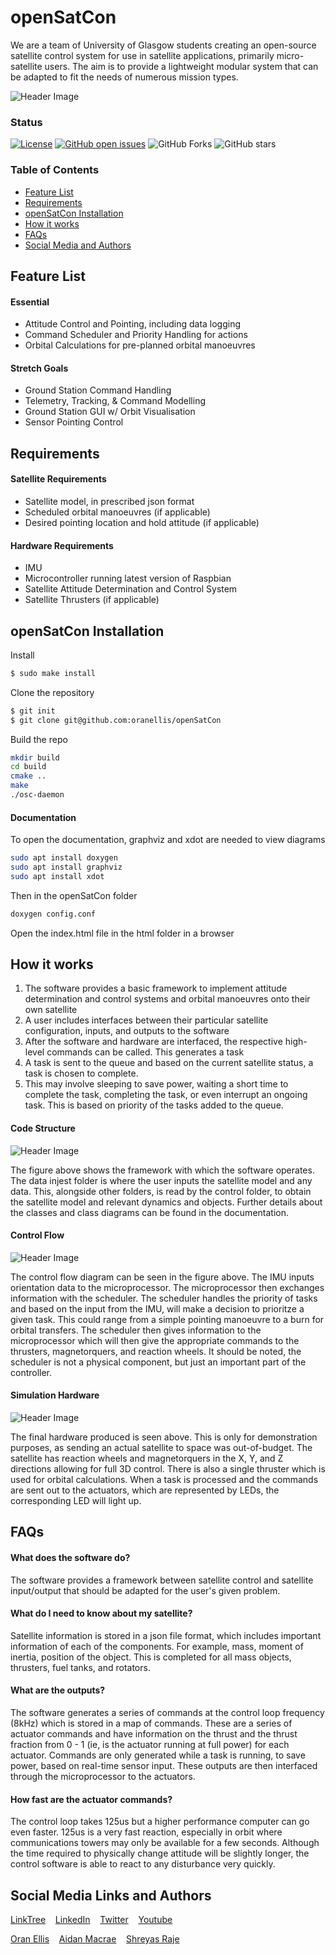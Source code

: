 # openSatCon
We are a team of University of Glasgow students creating an open-source satellite control system for use in satellite applications, primarily micro-satellite users. The aim is to provide a lightweight modular system that can be adapted to fit the needs of numerous mission types.

![Header Image](assets/logos/HeaderCandidateHQ.png)

### Status
<p><a href="LICENSE"><img src="https://img.shields.io/github/license/oranellis/openSatCon" alt="License" /></a>
<a href="https://github.com/oranellis/openSatCon/issues"><img src="https://img.shields.io/github/issues/oranellis/openSatCon" alt="GitHub open issues" /></a>
<img src= "https://img.shields.io/github/forks/oranellis/openSatCon" alt="GitHub Forks" /> </a>
<img src="https://img.shields.io/github/stars/oranellis/openSatCon" alt="GitHub stars" />
</p>

### Table of Contents
* [Feature List](#feature-list)
* [Requirements](#requirements)
* [openSatCon Installation](#opensatcon-installation)
* [How it works](#how-it-works)
* [FAQs](#faqs)
* [Social Media and Authors](#social-media-links-and-authors)

## Feature List
#### Essential
- Attitude Control and Pointing, including data logging
- Command Scheduler and Priority Handling for actions
- Orbital Calculations for pre-planned orbital manoeuvres 
#### Stretch Goals
- Ground Station Command Handling 
- Telemetry, Tracking, & Command Modelling
- Ground Station GUI w/ Orbit Visualisation
- Sensor Pointing Control

## Requirements
#### Satellite Requirements
- Satellite model, in prescribed json format
- Scheduled orbital manoeuvres (if applicable)
- Desired pointing location and hold attitude (if applicable)
#### Hardware Requirements
- IMU
- Microcontroller running latest version of Raspbian
- Satellite Attitude Determination and Control System 
- Satellite Thrusters (if applicable) 

## openSatCon Installation
Install <br/>
```sh
$ sudo make install
```
Clone the repository <br/>
```sh
$ git init 
$ git clone git@github.com:oranellis/openSatCon  
```
Build the repo<br/>
```sh
mkdir build
cd build
cmake ..
make    
./osc-daemon 
```
#### Documentation
To open the documentation, graphviz and xdot are needed to view diagrams <br/>
```sh
sudo apt install doxygen
sudo apt install graphviz
sudo apt install xdot
```
Then in the openSatCon folder <br/>
```sh
doxygen config.conf
```

Open the index.html file in the html folder in a browser

## How it works
1. The software provides a basic framework to implement attitude determination and control systems and orbital manoeuvres onto their own satellite
2. A user includes interfaces between their particular satellite configuration, inputs, and outputs to the software
3. After the software and hardware are interfaced, the respective high-level commands can be called. This generates a task
4. A task is sent to the queue and based on the current satellite status, a task is chosen to complete.
5. This may involve sleeping to save power, waiting a short time to complete the task, completing the task, or even interrupt an ongoing task. This is based on priority of the tasks added to the queue.

#### Code Structure
![Header Image](assets/logos/dependencydiagram.png)

The figure above shows the framework with which the software operates. The data injest folder is where the user inputs the satellite model and any data. This, alongside other folders, is read by the control folder, to obtain the satellite model and relevant dynamics and objects. Further details about the classes and class diagrams can be found in the documentation. 

#### Control Flow
![Header Image](assets/logos/ControlInterface.png)

The control flow diagram can be seen in the figure above. The IMU inputs orientation data to the microprocessor. The microprocessor then exchanges information with the scheduler. The scheduler handles the priority of tasks and based on the input from the IMU, will make a decision to prioritze a given task. This could range from a simple pointing manoeuvre to a burn for orbital transfers. The scheduler then gives information to the microprocessor which will then give the appropriate commands to the thrusters, magnetorquers, and reaction wheels. It should be noted, the scheduler is not a physical component, but just an important part of the controller. 

#### Simulation Hardware
![Header Image](assets/logos/Finalcubesat.png)

The final hardware produced is seen above. This is only for demonstration purposes, as sending an actual satellite to space was out-of-budget. The satellite has reaction wheels and magnetorquers in the X, Y, and Z directions allowing for full 3D control. There is also a single thruster which is used for orbital calculations. When a task is processed and the commands are sent out to the actuators, which are represented by LEDs, the corresponding LED will light up. 


## FAQs
#### What does the software do?
The software provides a framework between satellite control and satellite input/output that should be adapted for the user's given problem.

#### What do I need to know about my satellite?
Satellite information is stored in a json file format, which includes important information of each of the components. For example, mass, moment of inertia, position of the object. This is completed for all mass objects, thrusters, fuel tanks, and rotators.

#### What are the outputs?
The software generates a series of commands at the control loop frequency (8kHz) which is stored in a map of commands. These are a series of actuator commands and have information on the thrust and the thrust fraction from 0 - 1 (ie, is the actuator running at full power) for each actuator. Commands are only generated while a task is running, to save power, based on real-time sensor input. These outputs are then interfaced through the microprocessor to the actuators.

#### How fast are the actuator commands?
The control loop takes 125us but a higher performance computer can go even faster. 125us is a very fast reaction, especially in orbit where communications towers may only be available for a few seconds. Although the time required to physically change attitude will be slightly longer, the control software is able to react to any disturbance very quickly.

## Social Media Links and Authors
[LinkTree](https://linktr.ee/openSatCon) &nbsp; &nbsp;[LinkedIn](https://linkedin.com/company/opensatcon) &nbsp; &nbsp;[Twitter](https://twitter.com/openSatCon) &nbsp; &nbsp;[Youtube](https://www.youtube.com/channel/UCqU7pj3qFMwDKtqEJbz2JTg)

[Oran Ellis](https://github.com/oranellis) &nbsp; &nbsp;[Aidan Macrae](https://github.com/2306781M) &nbsp; &nbsp;[Shreyas Raje](https://github.com/Shreylord)
